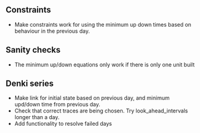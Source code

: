 ## Constraints
* Make constraints work for using the minimum up down times based on behaviour in the previous day.

## Sanity checks
* The minimum up/down equations only work if there is only one unit built

## Denki series
* Make link for initial state based on previous day, and minimum upd/down time from previous day.
* Check that correct traces are being chosen. Try look_ahead_intervals longer than a day. 
* Add functionality to resolve failed days
